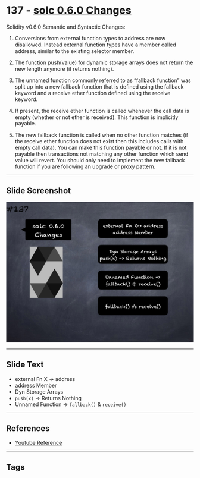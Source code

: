 # 137 - [solc 0.6.0 Changes](solc%200.6.0%20Changes.md)
Solidity v0.6.0 Semantic and Syntactic Changes:

1.  Conversions from external function types to address are now disallowed. Instead external function types have a member called address, similar to the existing selector member.
    
2.  The function push(value) for dynamic storage arrays does not return the new length anymore (it returns nothing).
    
3.  The unnamed function commonly referred to as “fallback function” was split up into a new fallback function that is defined using the fallback keyword and a receive ether function defined using the receive keyword.
    
4.  If present, the receive ether function is called whenever the call data is empty (whether or not ether is received). This function is implicitly payable.
    
5.  The new fallback function is called when no other function matches (if the receive ether function does not exist then this includes calls with empty call data). You can make this function payable or not. If it is not payable then transactions not matching any other function which send value will revert. You should only need to implement the new fallback function if you are following an upgrade or proxy pattern.

___
## Slide Screenshot
![137.png](../../images/3.%20Solidity%20201/137.png)
___
## Slide Text
- external Fn X -> address
- address Member
- Dyn Storage Arrays
- `push(x)` -> Returns Nothing
- Unnamed Function -> `fallback()` & `receive()`
___
## References
- [Youtube Reference](https://youtu.be/TqMIbouwePE?t=1696)
___
## Tags